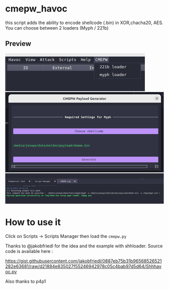 # cmepw_havoc
this script adds the ability to encode shellcode (.bin) in XOR,chacha20, AES. You can choose between 2 loaders (Myph / 221b) 


## Preview

![](/img/loaders.png)
![](/img/myph_loader.png)
![](/img/generated.png)


# How to use it

Click on Scripts -> Scripts Manager then load the `cmepw.py`


Thanks to @jakobfriedl for the idea and the example with shhloader.
Source code is available here : 

https://gist.githubusercontent.com/jakobfriedl/0887eb75b31b96568526521282e63681/raw/d21884e835027f55246942978c05c4bab97d5d64/Shhhavoc.py

Also thanks to p4p1